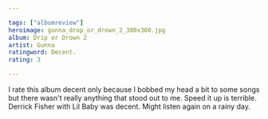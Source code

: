 ```yaml
---

tags: ["albumreview"]
heroimage: gunna_drop_or_drown_2_300x300.jpg
album: Drip or Drown 2
artist: Gunna
ratingword: Decent.
rating: 3

---
```


I rate this album decent only because I bobbed my head a bit to some songs but there wasn't really anything that stood out to me. Speed it up is terrible. Derrick Fisher with Lil Baby was decent. Might listen again on a rainy day.
